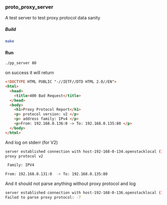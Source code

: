 ### proto_proxy_server

A test server to test proxy protocol data sanity

##### Build
```bash
make
```

#### Run
```bash
./pp_server 80
```
on success it will return  
```html
<!DOCTYPE HTML PUBLIC "-//IETF//DTD HTML 2.0//EN"> 
<html> 
  <head> 
    <title>400 Bad Request</title> 
  </head> 
  <body> 
    <h1>Proxy Protocol Report</h1> 
    <p> protocol version: v2 </p> 
    <p> address family: IPv4 </p> 
    <p>From: 192.168.0.136:0 -> To: 192.168.0.135:80 </p> 
  </body> 
</html>
```
And log on stderr (for V2)  
```bash
server established connection with host-192-168-0-134.openstacklocal (192.168.0.134)
proxy protocol v2

 Family: IPV4

From: 192.168.0.131:0  -> To: 192.168.0.135:80 
```
And it should not parse anything without proxy protocol and log  
```bash
server established connection with host-192-168-0-136.openstacklocal (192.168.0.136)
Failed to parse proxy protocol: -7
```
